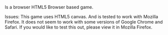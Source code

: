Is a browser HTML5 Browser based game.

Issues:
This game uses HTML5 canvas. And is tested to work with Mozilla Firefox. It does not seem to work with some versions of Google Chrome and Safari. If you would like to test this out, please view it in Mozilla Firefox.
